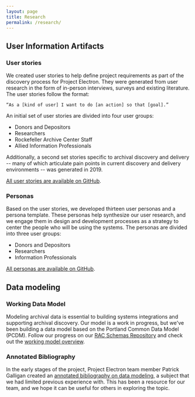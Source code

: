 ```yaml
---
layout: page
title: Research
permalink: /research/
---
```


## User Information Artifacts

### User stories

We created user stories to help define project requirements as part of the discovery process for Project Electron. They were generated from user research in the form of in-person interviews, surveys and existing literature. The user stories follow the format:

`“As a [kind of user] I want to do [an action] so that [goal].”`

An initial set of user stories are divided into four user groups:

  - Donors and Depositors
  - Researchers
  - Rockefeller Archive Center Staff
  - Allied Information Professionals

Additionally, a second set stories specific to archival discovery and delivery -- many of which articulate pain points in current discovery and delivery environments -- was generated in 2019.

[All user stories are available on GitHub](https://github.com/RockefellerArchiveCenter/project_electron/tree/base/user-stories).

### Personas

Based on the user stories, we developed thirteen user personas and a persona template. These personas help synthesize our user research, and we engage them in design and development processes as a strategy to center the people who will be using the systems. The personas are divided into three user groups:

  - Donors and Depositors
  - Researchers
  - Information Professionals

  [All personas are available on GitHub](https://github.com/RockefellerArchiveCenter/personas/tree/base/project-electron-personas).

## Data modeling

### Working Data Model

Modeling archival data is essential to building systems integrations and supporting archival discovery. Our model is a work in progress, but we've been building a data model based on the Portland Common Data Model (PCDM). Follow our progress on our [RAC Schemas Repository](https://github.com/RockefellerArchiveCenter/rac_schemas) and check out the [working model overview](https://github.com/RockefellerArchiveCenter/rac_schemas/blob/base/Simplified_Data_Model.png).

### Annotated Bibliography
In the early stages of the project, Project Electron team member Patrick Galligan created an [annotated bibliography on data modeling](https://github.com/RockefellerArchiveCenter/rac-data-model/blob/base/data_model_bibliography.md), a subject that we had limited previous experience with. This has been a resource for our team, and we hope it can be useful for others in exploring the topic.
